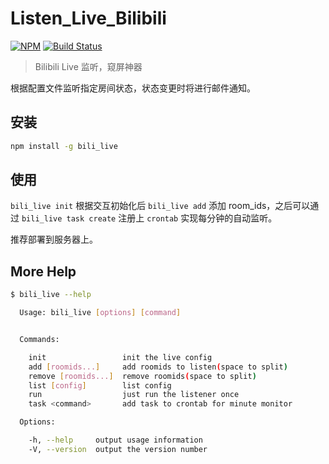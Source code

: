 # Listen_Live_Bilibili
[![NPM](https://nodei.co/npm/bili_live.png)](https://nodei.co/npm/bili_live/)
[![Build Status](https://travis-ci.org/csvwolf/listen-bilibili-live.svg?branch=master)](https://travis-ci.org/csvwolf/listen-bilibili-live)
> Bilibili Live 监听，窥屏神器

根据配置文件监听指定房间状态，状态变更时将进行邮件通知。

## 安装
```sh
npm install -g bili_live
```

## 使用
`bili_live init` 根据交互初始化后 `bili_live add` 添加 room_ids，之后可以通过 `bili_live task create` 注册上 `crontab` 实现每分钟的自动监听。

推荐部署到服务器上。

## More Help

```sh
$ bili_live --help

  Usage: bili_live [options] [command]


  Commands:

    init                 init the live config
    add [roomids...]     add roomids to listen(space to split)
    remove [roomids...]  remove roomids(space to split)
    list [config]        list config
    run                  just run the listener once
    task <command>       add task to crontab for minute monitor

  Options:

    -h, --help     output usage information
    -V, --version  output the version number
```
